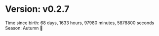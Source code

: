 # Version: v0.2.7
Time since birth: 68 days, 1633 hours, 97980 minutes, 5878800 seconds
Season: Autumn 🍁
